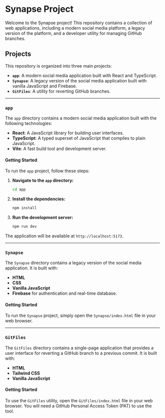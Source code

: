 # Synapse Project

Welcome to the Synapse project! This repository contains a collection of web applications, including a modern social media platform, a legacy version of the platform, and a developer utility for managing GitHub branches.

## Projects

This repository is organized into three main projects:

- **`app`**: A modern social media application built with React and TypeScript.
- **`Synapse`**: A legacy version of the social media application built with vanilla JavaScript and Firebase.
- **`GitFiles`**: A utility for reverting GitHub branches.

---

### `app`

The `app` directory contains a modern social media application built with the following technologies:

- **React**: A JavaScript library for building user interfaces.
- **TypeScript**: A typed superset of JavaScript that compiles to plain JavaScript.
- **Vite**: A fast build tool and development server.

#### Getting Started

To run the `app` project, follow these steps:

1.  **Navigate to the `app` directory:**
    ```bash
    cd app
    ```

2.  **Install the dependencies:**
    ```bash
    npm install
    ```

3.  **Run the development server:**
    ```bash
    npm run dev
    ```

The application will be available at `http://localhost:5173`.

---

### `Synapse`

The `Synapse` directory contains a legacy version of the social media application. It is built with:

- **HTML**
- **CSS**
- **Vanilla JavaScript**
- **Firebase** for authentication and real-time database.

#### Getting Started

To run the `Synapse` project, simply open the `Synapse/index.html` file in your web browser.

---

### `GitFiles`

The `GitFiles` directory contains a single-page application that provides a user interface for reverting a GitHub branch to a previous commit. It is built with:

- **HTML**
- **Tailwind CSS**
- **Vanilla JavaScript**

#### Getting Started

To use the `GitFiles` utility, open the `GitFiles/index.html` file in your web browser. You will need a GitHub Personal Access Token (PAT) to use the tool.
